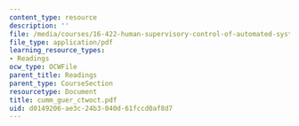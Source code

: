 ```yaml
---
content_type: resource
description: ''
file: /media/courses/16-422-human-supervisory-control-of-automated-systems-spring-2004/d0149206ae3c24b3040d61fccd0af8d7_cumm_guer_ctwoct.pdf
file_type: application/pdf
learning_resource_types:
- Readings
ocw_type: OCWFile
parent_title: Readings
parent_type: CourseSection
resourcetype: Document
title: cumm_guer_ctwoct.pdf
uid: d0149206-ae3c-24b3-040d-61fccd0af8d7
---
```


